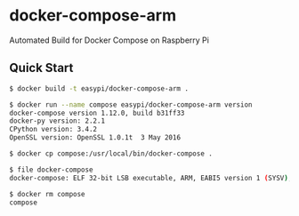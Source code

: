 docker-compose-arm
==================

Automated Build for Docker Compose on Raspberry Pi

## Quick Start

```bash
$ docker build -t easypi/docker-compose-arm .

$ docker run --name compose easypi/docker-compose-arm version
docker-compose version 1.12.0, build b31ff33
docker-py version: 2.2.1
CPython version: 3.4.2
OpenSSL version: OpenSSL 1.0.1t  3 May 2016

$ docker cp compose:/usr/local/bin/docker-compose .

$ file docker-compose
docker-compose: ELF 32-bit LSB executable, ARM, EABI5 version 1 (SYSV), dynamically linked, stripped

$ docker rm compose
compose
```
